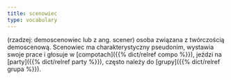 ```yaml
---
title: scenowiec
type: vocabulary
---
```


(rzadzej: demoscenowiec lub z ang. scener) osoba związana z twórczością demoscenową. Scenowiec ma charakterystyczny pseudonim, wystawia swoje prace i głosuje w [compotach]({{% dict/relref compo %}}), jeździ na [party]({{% dict/relref party %}}), często należy do [grupy]({{% dict/relref grupa %}}).
